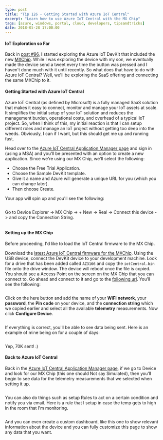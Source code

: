 ```yaml
---
type: post
title: "Tip 126 - Getting Started with Azure IoT Central"
excerpt: "Learn how to use Azure IoT Central with the MX Chip"
tags: [azure, windows, portal, cloud, developers, tipsandtricks]
date: 2018-05-28 17:00:00
---
```


#### IoT Exploration so Far

Back in [post #96](tip96/), I started exploring the Azure IoT DevKit that included the new [MXChip](http://mxchip.com/az3166). While I was exploring the device with my son, we eventually made the device send a tweet every time the button was pressed and I haven't done much with it until recently. So what does that have to do with Azure IoT Central? Well, we'll be exploring the SaaS offering and connecting the same MXChip to it. 

#### Getting Started with Azure IoT Central

Azure IoT Central (as defined by Microsoft) is a fully managed SaaS solution that makes it easy to connect, monitor and manage your IoT assets at scale. It simplifies the initial setup of your IoT solution and reduces the management burden, operational costs, and overhead of a typical IoT project. So, when I think of this, my initial reaction is that I can setup different roles and manage an IoT project without getting too deep into the weeds. Obviously, I can if I want, but this should get me up and running fast. 

Head over to the [Azure IoT Central Application Manager page](https://aka.ms/iotcentral?WT.mc_id=akams-azuredevtips-micrum) and sign in (using a MSA) and you'll be presented with an option to create a new application. Since we're using our MX Chip, we'll select the following:

* Choose the Free Trial Application.
* Choose the Sample DevKit template.
* Give it a name and Azure will generate a unique URL for you (which you can change later).
* Then choose Create.

Your app will spin up and you'll see the following: 

<img :src="$withBase('/files/iotcentral1.png')">

Go to Device Explorer -> MX Chip -> + New -> Real -> Connect this device -> and copy the Connection String.

<img :src="$withBase('/files/iotcentral3.png')">

#### Setting up the MX Chip

Before proceeding, I'd like to load the IoT Central firmware to the MX Chip. 

Download the [latest Azure IoT Central firmware for the MXChip](https://github.com/Azure/iot-central-firmware/releases?WT.mc_id=github-azuredevtips-micrum). Using the USB device, connect the DevKit device to your development machine. Look for a drive that has been added called `AZ3166` and copy the `iotCentral.bin` file onto the drive window. The device will reboot once the file is copied. You should see a Access Point on the screen on the MX Chip that you can connect to. Go ahead and connect to it and go to the [following url](http://192.168.0.1/). You'll see the following:

<img :src="$withBase('/files/iotcentral2.png')">

Click on the here button and add the name of your **WiFi network**, your **password**, the **Pin code** on your device, and the **connection string** which we copied earlier and select all the available **telemetry** measurements. Now click **Configure Device**. 

<img :src="$withBase('/files/iotcentral4.png')">

If everything is correct, you'll be able to see data being sent. Here is an example of mine being on for a couple of days:

<img :src="$withBase('/files/iotcentral5.png')">

Yep, 70K sent! :) 

#### Back to Azure IoT Central

Back in the [Azure IoT Central Application Manager page](https://aka.ms/iotcentral?WT.mc_id=akams-azuredevtips-micrum), if we go to Device and look for our MX Chip (this one should Not say Simulated), then you'll begin to see data for the telemetry measurements that we selected when setting it up. 

<img :src="$withBase('/files/iotcentral6.png')">

You can also do things such as setup Rules to act on a certain condition and notify you via email. Here is a rule that I setup in case the temp gets to high in the room that I'm monitoring. 

<img :src="$withBase('/files/iotcentral7.png')">

And you can even create a custom dashboard, like this one to show relevant information about the device and you can fully customize this page to show any data that you want. 

<img :src="$withBase('/files/iotcentral8.png')">

